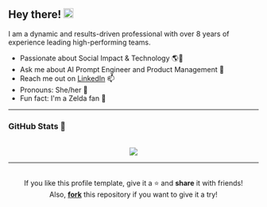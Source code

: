 <h2> Hey there! <img src="https://media.giphy.com/media/hvRJCLFzcasrR4ia7z/giphy.gif" height="20px"></h2> 

I am a dynamic and results-driven professional with over 8 years of experience leading high-performing teams. 


- Passionate about Social Impact & Technology 🌎🚀
- Ask me about AI Prompt Engineer and Product Management 🤖
- Reach me out on [LinkedIn](https://www.linkedin.com/in/thaise-rubbo/) 📫
- Pronouns: She/her 🌈
- Fun fact: I'm a Zelda fan 🏰

---
 
<h3>GitHub Stats 🚀</h3>

<p align="center"> 
  <br />
    <img src="https://github-readme-streak-stats.herokuapp.com/?user=thrbb&theme=dracula">
</p>

---
   
<p align="center">
  </br >If you like this profile template, give it a ⭐ and <b>share</b> it with friends!
  <br />Also, <a href="https://github.com/thrbb/thrbb/fork"><b>fork</b></a> this repository if you want to give it a try!
</p>
